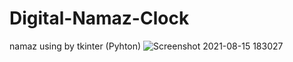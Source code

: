 # Digital-Namaz-Clock
namaz using by tkinter (Pyhton)
![Screenshot 2021-08-15 183027](https://user-images.githubusercontent.com/91830530/135755734-ca07d251-b1f3-47ac-8ef1-224819917132.png)
